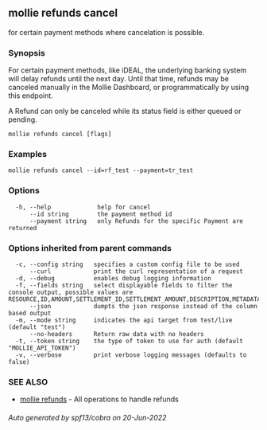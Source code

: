 ## mollie refunds cancel

for certain payment methods where cancelation is possible.

### Synopsis

For certain payment methods, like iDEAL, the underlying banking system will delay refunds
until the next day. Until that time, refunds may be canceled manually in the Mollie Dashboard, 
or programmatically by using this endpoint.

A Refund can only be canceled while its status field is either queued or pending.

```
mollie refunds cancel [flags]
```

### Examples

```
mollie refunds cancel --id=rf_test --payment=tr_test
```

### Options

```
  -h, --help             help for cancel
      --id string        the payment method id
      --payment string   only Refunds for the specific Payment are returned
```

### Options inherited from parent commands

```
  -c, --config string   specifies a custom config file to be used
      --curl            print the curl representation of a request
  -d, --debug           enables debug logging information
  -f, --fields string   select displayable fields to filter the console output, possible values are RESOURCE,ID,AMOUNT,SETTLEMENT_ID,SETTLEMENT_AMOUNT,DESCRIPTION,METADATA,STATUS,PAYMENT_ID,ORDER_ID,CREATED_AT
      --json            dumpts the json response instead of the column based output
  -m, --mode string     indicates the api target from test/live (default "test")
      --no-headers      Return raw data with no headers
  -t, --token string    the type of token to use for auth (default "MOLLIE_API_TOKEN")
  -v, --verbose         print verbose logging messages (defaults to false)
```

### SEE ALSO

* [mollie refunds](mollie_refunds.md)	 - All operations to handle refunds

###### Auto generated by spf13/cobra on 20-Jun-2022
